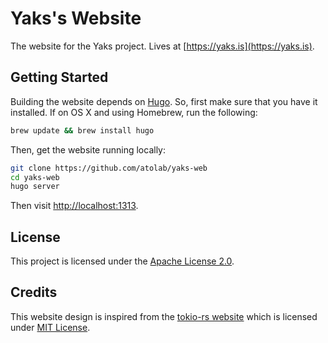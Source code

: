 # Yaks's Website

The website for the Yaks project. Lives at [https://yaks.is](https://yaks.is).

## Getting Started

Building the website depends on [Hugo](http://gohugo.io). So, first make sure
that you have it installed. If on OS X and using Homebrew, run the following:

```sh
brew update && brew install hugo
```

Then, get the website running locally:

```sh
git clone https://github.com/atolab/yaks-web
cd yaks-web
hugo server
```

Then visit [http://localhost:1313](http://localhost:1313).

## License

This project is licensed under the [Apache License 2.0](LICENSE).

## Credits

This website design is inspired from the [tokio-rs website](https://github.com/tokio-rs/website)
which is licensed under [MIT License](LICENSE-tokio-rs).
